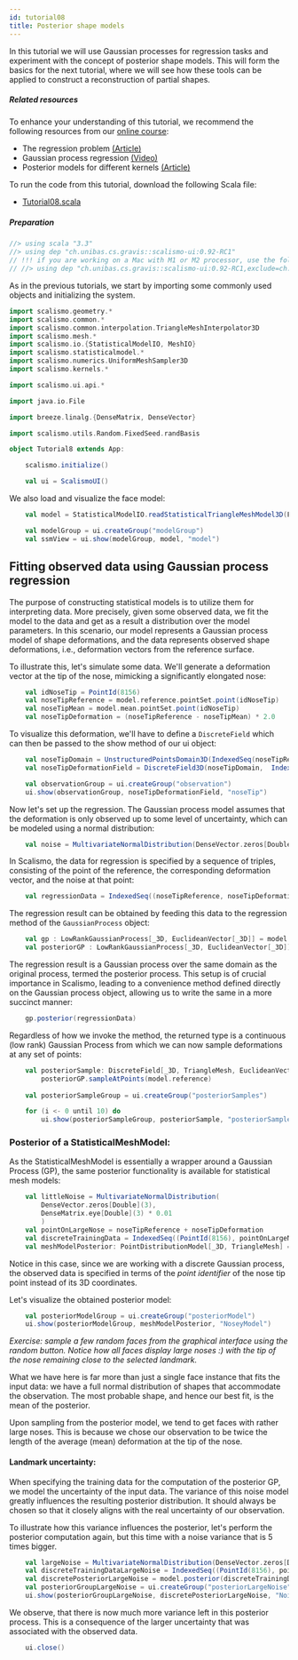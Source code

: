 ```yaml
---
id: tutorial08
title: Posterior shape models
---
```


In this tutorial we will use Gaussian processes for regression tasks and experiment with the concept of posterior shape models.
This will form the basics for the next tutorial, where we will see how these tools 
can be applied to construct a reconstruction of partial shapes.

##### Related resources

To enhance your understanding of this tutorial, we recommend the following resources from our [online course](shapemodelling.cs.unibas.ch/ssm-course/):

- The regression problem [(Article)](https://shapemodelling.cs.unibas.ch/ssm-course/week5/step5-2)
- Gaussian process regression [(Video)](https://shapemodelling.cs.unibas.ch/ssm-course/week5/step5-3)
- Posterior models for different kernels [(Article)](https://shapemodelling.cs.unibas.ch/ssm-course/week5/step5-4)

To run the code from this tutorial, download the following Scala file:
- [Tutorial08.scala](./Tutorial08.scala)


##### Preparation

```scala mdoc:invisible
//> using scala "3.3"
//> using dep "ch.unibas.cs.gravis::scalismo-ui:0.92-RC1"
// !!! if you are working on a Mac with M1 or M2 processor, use the following import instead !!!
// //> using dep "ch.unibas.cs.gravis::scalismo-ui:0.92-RC1,exclude=ch.unibas.cs.gravis%vtkjavanativesmacosimpl"
```

As in the previous tutorials, we start by importing some commonly used objects and initializing the system.

```scala mdoc:silent emptyLines:2
import scalismo.geometry.*
import scalismo.common.*
import scalismo.common.interpolation.TriangleMeshInterpolator3D
import scalismo.mesh.*
import scalismo.io.{StatisticalModelIO, MeshIO}
import scalismo.statisticalmodel.*
import scalismo.numerics.UniformMeshSampler3D
import scalismo.kernels.*

import scalismo.ui.api.*

import java.io.File

import breeze.linalg.{DenseMatrix, DenseVector}

import scalismo.utils.Random.FixedSeed.randBasis
```

```scala mdoc:invisible emptyLines:2
object Tutorial8 extends App:
```


```scala mdoc:silent emptyLines:2
    scalismo.initialize()

    val ui = ScalismoUI()
```
We also load and visualize the face model:
```scala mdoc:silent emptyLines:2
    val model = StatisticalModelIO.readStatisticalTriangleMeshModel3D(File("datasets/bfm.h5")).get

    val modelGroup = ui.createGroup("modelGroup")
    val ssmView = ui.show(modelGroup, model, "model")
```


## Fitting observed data using Gaussian process regression

The purpose of constructing statistical models is to utilize them for interpreting data. 
More precisely, given some observed data, we fit the model
to the data and get as a result a distribution over the model parameters.
 In this scenario, our model represents a Gaussian process model of shape deformations, 
 and the data represents observed shape deformations, i.e., deformation vectors from the reference surface.

To illustrate this, let's simulate some data. 
We'll generate a deformation vector at the tip of the nose, mimicking a significantly elongated nose:

```scala mdoc:silent emptyLines:2
    val idNoseTip = PointId(8156)
    val noseTipReference = model.reference.pointSet.point(idNoseTip)
    val noseTipMean = model.mean.pointSet.point(idNoseTip)
    val noseTipDeformation = (noseTipReference - noseTipMean) * 2.0
```

To visualize this deformation, we'll have to define a `DiscreteField` which can then be 
passed to the show method of our ui object:

```scala mdoc:silent emptyLines:2
    val noseTipDomain = UnstructuredPointsDomain3D(IndexedSeq(noseTipReference))
    val noseTipDeformationField = DiscreteField3D(noseTipDomain,  IndexedSeq(noseTipDeformation))

    val observationGroup = ui.createGroup("observation")
    ui.show(observationGroup, noseTipDeformationField, "noseTip")
```

Now let's set up the regression. The Gaussian process model assumes that the deformation is only observed up to some level of uncertainty, which can be modeled using a normal distribution:

```scala mdoc:silent
    val noise = MultivariateNormalDistribution(DenseVector.zeros[Double](3), DenseMatrix.eye[Double](3))
```
In Scalismo, the data for regression is specified by a sequence of triples, consisting of the point of the reference, the corresponding deformation vector, and the noise at that point:

```scala mdoc:silent
    val regressionData = IndexedSeq((noseTipReference, noseTipDeformation, noise))
```

The regression result can be obtained by feeding this data to the regression method of the `GaussianProcess` object:

```scala mdoc:silent emptyLines:2
    val gp : LowRankGaussianProcess[_3D, EuclideanVector[_3D]] = model.gp.interpolate(TriangleMeshInterpolator3D())
    val posteriorGP : LowRankGaussianProcess[_3D, EuclideanVector[_3D]] = LowRankGaussianProcess.regression(gp, regressionData)
```

The regression result is a Gaussian process over the same domain as the original process, 
termed the posterior process. This setup is of crucial importance in Scalismo, leading to a convenience method defined directly on the Gaussian process object, allowing us to write the same in a more succinct manner:

```scala
    gp.posterior(regressionData)
```

Regardless of how we invoke the method, the returned type is a continuous (low rank) Gaussian Process from which we can now sample deformations at any set of points:

```scala mdoc:silent emptyLines:2
    val posteriorSample: DiscreteField[_3D, TriangleMesh, EuclideanVector[_3D]] =
        posteriorGP.sampleAtPoints(model.reference)
    
    val posteriorSampleGroup = ui.createGroup("posteriorSamples")

    for (i <- 0 until 10) do
        ui.show(posteriorSampleGroup, posteriorSample, "posteriorSample")
```


### Posterior of a StatisticalMeshModel:

As the StatisticalMeshModel is essentially a wrapper around a Gaussian Process (GP), the same posterior functionality is available for statistical mesh models:

```scala mdoc:silent emptyLines:2
    val littleNoise = MultivariateNormalDistribution(
        DenseVector.zeros[Double](3), 
        DenseMatrix.eye[Double](3) * 0.01
        )
    val pointOnLargeNose = noseTipReference + noseTipDeformation
    val discreteTrainingData = IndexedSeq((PointId(8156), pointOnLargeNose, littleNoise))
    val meshModelPosterior: PointDistributionModel[_3D, TriangleMesh] = model.posterior(discreteTrainingData)
```

Notice in this case, since we are working with a discrete Gaussian process, the observed data is specified in terms of the *point identifier* of the nose tip point instead of its 3D coordinates.

Let's visualize the obtained posterior model:

```scala mdoc:silent emptyLines:2
    val posteriorModelGroup = ui.createGroup("posteriorModel")
    ui.show(posteriorModelGroup, meshModelPosterior, "NoseyModel")
```

*Exercise: sample a few random faces from the graphical interface using the random button. Notice how all faces display large noses :) with the tip of the nose remaining close to the selected landmark.*


What we have here is far more than just a single face instance that fits the input data: we have a full normal distribution of shapes that accommodate the observation. The most probable shape, and hence our best fit, is the mean of the posterior.

Upon sampling from the posterior model, we tend to get faces with rather large noses. This is because we chose our observation to be twice the length of the average (mean) deformation at the tip of the nose.


#### Landmark uncertainty:

When specifying the training data for the computation of the posterior GP, we model the uncertainty of the input data. The variance of this noise model greatly influences the resulting posterior distribution. It should always be chosen so that it closely aligns with the real uncertainty of our observation.

To illustrate how this variance influences the posterior, let's perform the posterior computation again, but this time with a noise variance that is 5 times bigger.


```scala mdoc:silent emptyLines:2
    val largeNoise = MultivariateNormalDistribution(DenseVector.zeros[Double](3), DenseMatrix.eye[Double](3) * 5.0)
    val discreteTrainingDataLargeNoise = IndexedSeq((PointId(8156), pointOnLargeNose, largeNoise))
    val discretePosteriorLargeNoise = model.posterior(discreteTrainingDataLargeNoise)
    val posteriorGroupLargeNoise = ui.createGroup("posteriorLargeNoise")
    ui.show(posteriorGroupLargeNoise, discretePosteriorLargeNoise, "NoisyNoseyModel")
```
We observe, that there is now much more variance left in this posterior process.
This is a consequence of the larger uncertainty that was associated with the
observed data.

```scala mdoc:invisible
    ui.close()
```
